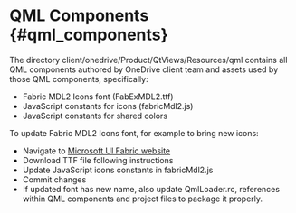 QML Components                  {#qml_components}
==============

The directory client/onedrive/Product/QtViews/Resources/qml contains all QML components authored by OneDrive client team and assets used by those QML components, specifically:

- Fabric MDL2 Icons font (FabExMDL2.ttf)
- JavaScript constants for icons (fabricMdl2.js)
- JavaScript constants for shared colors

To update Fabric MDL2 Icons font, for example to bring new icons:

- Navigate to [Microsoft UI Fabric website](https://microsoft.sharepoint.com/OfficeUIFabric97/SitePages/Office%20%UI%20Fabric%20Design%20Toolkit.aspx)
- Download TTF file following instructions
- Update JavaScript icons constants in fabricMdl2.js
- Commit changes
- If updated font has new name, also update QmlLoader.rc, references within QML components and project files to package it properly.
